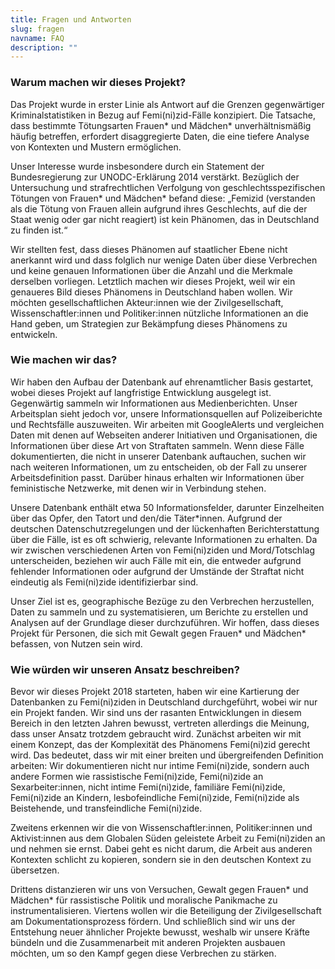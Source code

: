 ```yaml
---
title: Fragen und Antworten
slug: fragen
navname: FAQ
description: ""
---
```


### Warum machen wir dieses Projekt?

Das Projekt wurde in erster Linie als Antwort auf die Grenzen gegenwärtiger Kriminalstatistiken in Bezug auf Femi(ni)zid-Fälle konzipiert. Die Tatsache, dass bestimmte Tötungsarten Frauen* und Mädchen* unverhältnismäßig häufig betreffen, erfordert disaggregierte Daten, die eine tiefere Analyse von Kontexten und Mustern ermöglichen.

Unser Interesse wurde insbesondere durch ein Statement der Bundesregierung zur UNODC-Erklärung 2014 verstärkt. Bezüglich der Untersuchung und strafrechtlichen Verfolgung von geschlechtsspezifischen Tötungen von Frauen* und Mädchen* befand diese: „Femizid (verstanden als die Tötung von Frauen allein aufgrund ihres Geschlechts, auf die der Staat wenig oder gar nicht reagiert) ist kein Phänomen, das in Deutschland zu finden ist.“

Wir stellten fest, dass dieses Phänomen auf staatlicher Ebene nicht anerkannt wird und dass folglich nur wenige Daten über diese Verbrechen und keine genauen Informationen über die Anzahl und die Merkmale derselben vorliegen. Letztlich machen wir dieses Projekt, weil wir ein genaueres Bild dieses Phänomens in Deutschland haben wollen. Wir möchten gesellschaftlichen Akteur:innen wie der Zivilgesellschaft, Wissenschaftler:innen und Politiker:innen nützliche Informationen an die Hand geben, um Strategien zur Bekämpfung dieses Phänomens zu entwickeln.

### Wie machen wir das?

Wir haben den Aufbau der Datenbank auf ehrenamtlicher Basis gestartet, wobei dieses Projekt auf langfristige Entwicklung ausgelegt ist. Gegenwärtig sammeln wir Informationen aus Medienberichten. Unser Arbeitsplan sieht jedoch vor, unsere Informationsquellen auf Polizeiberichte und Rechtsfälle auszuweiten. Wir arbeiten mit GoogleAlerts und vergleichen Daten mit denen auf Webseiten anderer Initiativen und Organisationen, die Informationen über diese Art von Straftaten sammeln. Wenn diese Fälle dokumentierten, die nicht in unserer Datenbank auftauchen, suchen wir nach weiteren Informationen, um zu entscheiden, ob der Fall zu unserer Arbeitsdefinition passt. Darüber hinaus erhalten wir Informationen über feministische Netzwerke, mit denen wir in Verbindung stehen.

Unsere Datenbank enthält etwa 50 Informationsfelder, darunter Einzelheiten über das Opfer, den Tatort und den/die Täter*innen. Aufgrund der deutschen Datenschutzregelungen und der lückenhaften Berichterstattung über die Fälle, ist es oft schwierig, relevante Informationen zu erhalten. Da wir zwischen verschiedenen Arten von Femi(ni)ziden und Mord/Totschlag unterscheiden, beziehen wir auch Fälle mit ein, die entweder aufgrund fehlender Informationen oder aufgrund der Umstände der Straftat nicht eindeutig als Femi(ni)zide identifizierbar sind.

Unser Ziel ist es, geographische Bezüge zu den Verbrechen herzustellen, Daten zu sammeln und zu systematisieren, um Berichte zu erstellen und Analysen auf der Grundlage dieser durchzuführen. Wir hoffen, dass dieses Projekt für Personen, die sich mit Gewalt gegen Frauen* und Mädchen* befassen, von Nutzen sein wird.

### Wie würden wir unseren Ansatz beschreiben?

Bevor wir dieses Projekt 2018 starteten, haben wir eine Kartierung der Datenbanken zu Femi(ni)ziden in Deutschland durchgeführt, wobei wir nur ein Projekt fanden. Wir sind uns der rasanten Entwicklungen in diesem Bereich in den letzten Jahren bewusst, vertreten allerdings die Meinung, dass unser Ansatz trotzdem gebraucht wird. Zunächst arbeiten wir mit einem Konzept, das der Komplexität des Phänomens Femi(ni)zid gerecht wird. Das bedeutet, dass wir mit einer breiten und übergreifenden Definition arbeiten: Wir dokumentieren nicht nur intime Femi(ni)zide, sondern auch andere Formen wie rassistische Femi(ni)zide, Femi(ni)zide an Sexarbeiter:innen, nicht intime Femi(ni)zide, familiäre Femi(ni)zide, Femi(ni)zide an Kindern, lesbofeindliche Femi(ni)zide, Femi(ni)zide als Beistehende, und transfeindliche Femi(ni)zide.

Zweitens erkennen wir die von Wissenschaftler:innen, Politiker:innen und Aktivist:innen aus dem Globalen Süden geleistete Arbeit zu Femi(ni)ziden an und nehmen sie ernst. Dabei geht es nicht darum, die Arbeit aus anderen Kontexten schlicht zu kopieren, sondern sie in den deutschen Kontext zu übersetzen.

Drittens distanzieren wir uns von Versuchen, Gewalt gegen Frauen* und Mädchen* für rassistische Politik und moralische Panikmache zu instrumentalisieren. Viertens wollen wir die Beteiligung der Zivilgesellschaft am Dokumentationsprozess fördern. Und schließlich sind wir uns der Entstehung neuer ähnlicher Projekte bewusst, weshalb wir unsere Kräfte bündeln und die Zusammenarbeit mit anderen Projekten ausbauen möchten, um so den Kampf gegen diese Verbrechen zu stärken.
